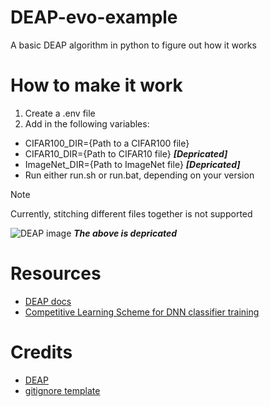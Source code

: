 # DEAP-evo-example
A basic DEAP algorithm in python to figure out how it works

# How to make it work
1. Create a .env file
2. Add in the following variables:
 - CIFAR100_DIR={Path to a CIFAR100 file}
 - CIFAR10_DIR={Path to CIFAR10 file} ***[Depricated]***
 - ImageNet_DIR={Path to ImageNet file} ***[Depricated]***
 - Run either run.sh or run.bat, depending on your version

> [!Note]
> Currently, stitching different files together is not supported

![DEAP image](./DEAP%20process%20diagram.png)
***The above is depricated***

# Resources
- [DEAP docs](https://deap.readthedocs.io/en/master/)
- [Competitive Learning Scheme for DNN classifier training](https://www.sciencedirect.com/science/article/abs/pii/S1568494623006804#b24)

# Credits
- [DEAP](https://deap.readthedocs.io/en/master/overview.html)
- [gitignore template](https://github.com/github/gitignore/blob/main/Python.gitignore)